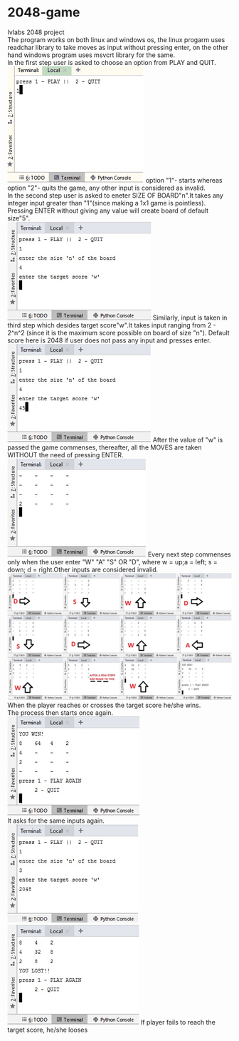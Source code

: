 # 2048-game    
Ivlabs 2048 project    
The program works on both linux and windows os, the linux progarm uses readchar library to take moves as input without pressing enter, on the other hand windows program uses msvcrt library for the same.    
In the first step user is asked to choose an option from PLAY and QUIT.    
<img src="pics/step1.jpg">
option "1"- starts whereas option "2"- quits the game, any other input is considered as invalid.    
In the second step user is asked to eneter SIZE OF BOARD"n".It takes any integer input greater than "1"(since making a 1x1 game is pointless). Pressing ENTER without giving any value will create board of default size"5".    
<img src="pics/step2.jpg">
Similarly, input is taken in third step which desides target score"w".It takes input ranging from 2 - 2^n^2 (since it is the maximum score possible on board of size "n"). Default score here is 2048 if user does not pass any input and presses enter.    
<img src="pics/step3.jpg">
After the value of "w" is passed the game commenses, thereafter, all the MOVES are taken WITHOUT the need of pressing ENTER.    
<img src="pics/step4.jpg">
Every next step commenses only when the user enter "W" "A" "S" OR "D", where w = up;a = left; s = down; d = right.Other inputs are considered invalid.    
<img src="pics/nextsteps.jpg">
When the player reaches or crosses the target score he/she wins.    
The process then starts once again.    
<img src="pics/nextround.jpg">    
It asks for the same inputs again.    
<img src="pics/match2.jpg"> 
<img src="pics/lost.jpg">
If player fails to reach the target score, he/she looses
